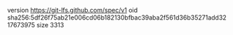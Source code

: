version https://git-lfs.github.com/spec/v1
oid sha256:5df26f75ab21e006cd06b182130bfbac39aba2f561d36b35271add3217673975
size 3313
